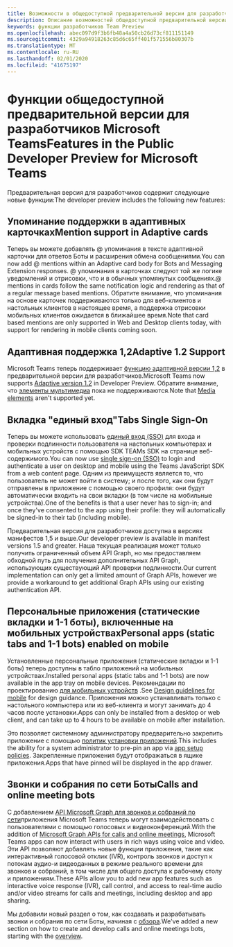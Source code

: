 ```yaml
---
title: Возможности в общедоступной предварительной версии для разработчиков
description: Описание возможностей общедоступной предварительной версии Microsoft Teams для разработчиков
keywords: функции разработчиков Team Preview
ms.openlocfilehash: abec097d9f3b6fb48a4a50cb26d73cf811151149
ms.sourcegitcommit: 4329a94918263c85d6c65ff401f571556b80307b
ms.translationtype: MT
ms.contentlocale: ru-RU
ms.lasthandoff: 02/01/2020
ms.locfileid: "41675197"
---
```

# <a name="features-in-the-public-developer-preview-for-microsoft-teams"></a><span data-ttu-id="7f6e7-104">Функции общедоступной предварительной версии для разработчиков Microsoft Teams</span><span class="sxs-lookup"><span data-stu-id="7f6e7-104">Features in the Public Developer Preview for Microsoft Teams</span></span>

<span data-ttu-id="7f6e7-105">Предварительная версия для разработчиков содержит следующие новые функции:</span><span class="sxs-lookup"><span data-stu-id="7f6e7-105">The developer preview includes the following new features:</span></span>

## <a name="mention-support-in-adaptive-cards"></a><span data-ttu-id="7f6e7-106">Упоминание поддержки в адаптивных карточках</span><span class="sxs-lookup"><span data-stu-id="7f6e7-106">Mention support in Adaptive cards</span></span>

<span data-ttu-id="7f6e7-107">Теперь вы можете добавлять @ упоминания в тексте адаптивной карточки для ответов Боты и расширения обмена сообщениями.</span><span class="sxs-lookup"><span data-stu-id="7f6e7-107">You can now add @ mentions within an Adaptive card body for Bots and Messaging Extension responses.</span></span> <span data-ttu-id="7f6e7-108">@ упоминания в карточках следуют той же логике уведомлений и отрисовки, что и в обычных упомянутых сообщениях.</span><span class="sxs-lookup"><span data-stu-id="7f6e7-108">@ mentions in cards follow the same notification logic and rendering as that of a regular message based mentions.</span></span> <span data-ttu-id="7f6e7-109">Обратите внимание, что упоминания на основе карточек поддерживаются только для веб-клиентов и настольных клиентов в настоящее время, а поддержка отрисовки мобильных клиентов ожидается в ближайшее время.</span><span class="sxs-lookup"><span data-stu-id="7f6e7-109">Note that card based mentions are only supported in Web and Desktop clients today, with support for rendering in mobile clients coming soon.</span></span>

## <a name="adaptive-12-support"></a><span data-ttu-id="7f6e7-110">Адаптивная поддержка 1,2</span><span class="sxs-lookup"><span data-stu-id="7f6e7-110">Adaptive 1.2 Support</span></span>

<span data-ttu-id="7f6e7-111">Microsoft Teams теперь поддерживает [функцию адаптивной версии 1,2](https://github.com/microsoft/AdaptiveCards/releases/tag/v1.2.0) в предварительной версии для разработчиков.</span><span class="sxs-lookup"><span data-stu-id="7f6e7-111">Microsoft Teams now supports [Adaptive version 1.2](https://github.com/microsoft/AdaptiveCards/releases/tag/v1.2.0) in Developer Preview.</span></span> <span data-ttu-id="7f6e7-112">Обратите внимание, что [элементы мультимедиа](https://adaptivecards.io/explorer/Media.html) пока не поддерживаются.</span><span class="sxs-lookup"><span data-stu-id="7f6e7-112">Note that [Media elements](https://adaptivecards.io/explorer/Media.html) aren't supported yet.</span></span>

## <a name="tabs-single-sign-on"></a><span data-ttu-id="7f6e7-113">Вкладка "единый вход"</span><span class="sxs-lookup"><span data-stu-id="7f6e7-113">Tabs Single Sign-On</span></span>

<span data-ttu-id="7f6e7-114">Теперь вы можете использовать [единый вход (SSO)](~/tabs/how-to/authentication/auth-aad-sso.md) для входа и проверки подлинности пользователя на настольных компьютерах и мобильных устройств с помощью SDK TEAMs SDK на странице веб-содержимого.</span><span class="sxs-lookup"><span data-stu-id="7f6e7-114">You can now use [single sign-on (SSO)](~/tabs/how-to/authentication/auth-aad-sso.md) to login and authenticate a user on desktop and mobile using the Teams JavaScript SDK from a web content page.</span></span> <span data-ttu-id="7f6e7-115">Одним из преимуществ является то, что пользователь не может войти в систему; и после того, как они будут отправлены в приложение с помощью своего профиля: они будут автоматически входить на свои вкладки (в том числе на мобильные устройства).</span><span class="sxs-lookup"><span data-stu-id="7f6e7-115">One of the benefits is that a user never has to sign-in; and once they've consented to the app using their profile: they will automatically be signed-in to their tab (including mobile).</span></span>

<span data-ttu-id="7f6e7-116">Предварительная версия для разработчиков доступна в версиях манифестов 1,5 и выше.</span><span class="sxs-lookup"><span data-stu-id="7f6e7-116">Our developer preview is available in manifest versions 1.5 and greater.</span></span> <span data-ttu-id="7f6e7-117">Наша текущая реализация может только получить ограниченный объем API Graph, но мы предоставляем обходной путь для получения дополнительных API Graph, использующих существующий API проверки подлинности.</span><span class="sxs-lookup"><span data-stu-id="7f6e7-117">Our current implementation can only get a limited amount of Graph APIs, however we provide a workaround to get additional Graph APIs using our existing authentication API.</span></span>

## <a name="personal-apps-static-tabs-and-1-1-bots-enabled-on-mobile"></a><span data-ttu-id="7f6e7-118">Персональные приложения (статические вкладки и 1-1 боты), включенные на мобильных устройствах</span><span class="sxs-lookup"><span data-stu-id="7f6e7-118">Personal apps (static tabs and 1-1 bots) enabled on mobile</span></span>

<span data-ttu-id="7f6e7-119">Установленные персональные приложения (статические вкладки и 1-1 боты) теперь доступны в табло приложений на мобильных устройствах.</span><span class="sxs-lookup"><span data-stu-id="7f6e7-119">Installed personal apps (static tabs and 1-1 bots) are now available in the app tray on mobile devices.</span></span> <span data-ttu-id="7f6e7-120">Рекомендации по проектированию [для мобильных устройств](~/tabs/design/tabs-mobile.md) .</span><span class="sxs-lookup"><span data-stu-id="7f6e7-120">See [Design guidelines for mobile](~/tabs/design/tabs-mobile.md) for design guidance.</span></span> <span data-ttu-id="7f6e7-121">Приложения можно устанавливать только с настольного компьютера или из веб-клиента и могут занимать до 4 часов после установки.</span><span class="sxs-lookup"><span data-stu-id="7f6e7-121">Apps can only be installed from a desktop or web client, and can take up to 4 hours to be available on mobile after installation.</span></span>

<span data-ttu-id="7f6e7-122">Это позволяет системному администратору предварительно закрепить приложение с помощью [политик установки приложений](/microsoftteams/teams-app-setup-policies).</span><span class="sxs-lookup"><span data-stu-id="7f6e7-122">This includes the ability for a system administrator to pre-pin an app via [app setup policies](/microsoftteams/teams-app-setup-policies).</span></span> <span data-ttu-id="7f6e7-123">Закрепленные приложения будут отображаться в ящике приложения.</span><span class="sxs-lookup"><span data-stu-id="7f6e7-123">Apps that have pinned will be displayed in the app drawer.</span></span>

## <a name="calls-and-online-meeting-bots"></a><span data-ttu-id="7f6e7-124">Звонки и собрания по сети Боты</span><span class="sxs-lookup"><span data-stu-id="7f6e7-124">Calls and online meeting bots</span></span>

<span data-ttu-id="7f6e7-125">С добавлением [API Microsoft Graph для звонков и собраний по сети](/graph/api/resources/communications-api-overview?view=graph-rest-beta)приложения Microsoft Teams теперь могут взаимодействовать с пользователями с помощью голосовых и видеоконференций.</span><span class="sxs-lookup"><span data-stu-id="7f6e7-125">With the addition of [Microsoft Graph APIs for calls and online meetings](/graph/api/resources/communications-api-overview?view=graph-rest-beta), Microsoft Teams apps can now interact with users in rich ways using voice and video.</span></span> <span data-ttu-id="7f6e7-126">Эти API позволяют добавлять новые функции приложения, такие как интерактивный голосовой отклик (IVR), контроль звонков и доступ к потокам аудио-и видеоданных в режиме реального времени для звонков и собраний, в том числе для общего доступа к рабочему столу и приложениям.</span><span class="sxs-lookup"><span data-stu-id="7f6e7-126">These APIs allow you to add new app features such as interactive voice response (IVR), call control, and access to real-time audio and/or video streams for calls and meetings, including desktop and app sharing.</span></span>

<span data-ttu-id="7f6e7-127">Мы добавили новый раздел о том, как создавать и разрабатывать звонки и собрания по сети Боты, начиная с [обзора](~/bots/calls-and-meetings/calls-meetings-bots-overview.md).</span><span class="sxs-lookup"><span data-stu-id="7f6e7-127">We've added a new section on how to create and develop calls and online meetings bots, starting with the [overview](~/bots/calls-and-meetings/calls-meetings-bots-overview.md).</span></span>
